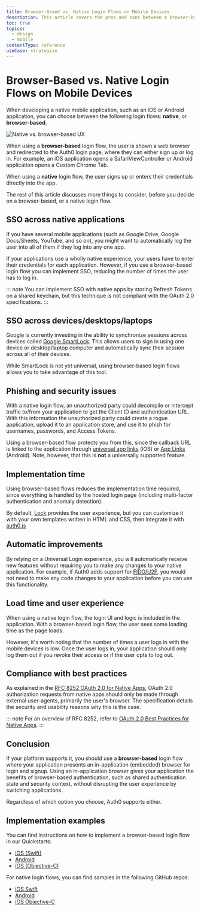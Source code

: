 ```yaml
---
title: Browser-Based vs. Native Login Flows on Mobile Devices
description: This article covers the pros and cons between a browser-based vs. native experience when implementing Auth0 on a mobile device
toc: true
topics:
  - design
  - mobile
contentType: reference
useCase: strategize
---
```

# Browser-Based vs. Native Login Flows on Mobile Devices

When developing a native mobile application, such as an iOS or Android application, you can choose between the following login flows: **native**, or **browser-based**.

![Native vs. browser-based UX](/media/articles/tutorials/mobile-ux.png)

When using a **browser-based** login flow, the user is shown a web browser and redirected to the Auth0 login page, where they can either sign up or log in. For example, an iOS application opens a SafariViewController or Android application opens a Custom Chrome Tab.

When using a **native** login flow, the user signs up or enters their credentials directly into the app. 

The rest of this article discusses more things to consider, before you decide on a browser-based, or a native login flow.

## SSO across native applications

If you have several mobile applications (such as Google Drive, Google Docs/Sheets, YouTube, and so on), you might want to automatically log the user into all of them if they log into any one app.

If your applications use a wholly native experience, your users have to enter their credentials for each application. However, if you use a browser-based login flow you can implement SSO, reducing the number of times the user has to log in.

::: note
You can implement SSO with native apps by storing Refresh Tokens on a shared keychain, but this technique is not compliant with the OAuth 2.0 specifications.
:::

## SSO across devices/desktops/laptops

Google is currently investing in the ability to synchronize sessions across devices called [Google SmartLock](https://get.google.com/smartlock/). This allows users to sign in using one device or desktop/laptop computer and automatically sync their session across all of their devices.

While SmartLock is not yet universal, using browser-based login flows allows you to take advantage of this tool.

## Phishing and security issues

With a native login flow, an unauthorized party could decompile or intercept traffic to/from your application to get the Client ID and authentication URL. With this information the unauthorized party could create a rogue application, upload it to an application store, and use it to phish for usernames, passwords, and Access Tokens.

Using a browser-based flow protects you from this, since the callback URL is linked to the application through [universal app links](https://developer.apple.com/ios/universal-links/) (iOS) or [App Links](/dashboard/guides/applications/enable-android-app-links) (Android). Note, however, that this is **not** a universally supported feature.

## Implementation time

Using browser-based flows reduces the implementation time required, since everything is handled by the hosted login page (including multi-factor authentication and anomaly detection).

By default, [Lock](/libraries/lock) provides the user experience, but you can customize it with your own templates written in HTML and CSS, then integrate it with [auth0.js](libraries/auth0js)

## Automatic improvements

By relying on a Universal Login experience, you will automatically receive new features without requiring you to make any changes to your native application. For example, if Auth0 adds support for [FIDO/U2F](https://www.yubico.com/solutions/fido-u2f/), you would not need to make any code changes to your application before you can use this functionality.

## Load time and user experience

When using a native login flow, the login UI and logic is included in the application. With a browser-based login flow, the user sees some loading time as the page loads.

However, it's worth noting that the number of times a user logs in with the mobile devices is low. Once the user logs in, your application should only log them out if you revoke their access or if the user opts to log out.

## Compliance with best practices

As explained in the [RFC 8252 OAuth 2.0 for Native Apps](https://tools.ietf.org/html/rfc8252), OAuth 2.0 authorization requests from native apps should only be made through external user-agents, primarily the user's browser. The specification details the security and usability reasons why this is the case.

::: note
For an overview of RFC 8252, refer to [OAuth 2.0 Best Practices for Native Apps](https://auth0.com/blog/oauth-2-best-practices-for-native-apps).
:::

## Conclusion

If your platform supports it, you should use a **browser-based** login flow where your application presents an in-application (embedded) browser for login and signup. Using an in-application browser gives your application the benefits of browser-based authentication, such as shared authentication state and security context, without disrupting the user experience by switching applications.

Regardless of which option you choose, Auth0 supports either.

## Implementation examples

You can find instructions on how to implement a browser-based login flow in our Quickstarts:
- [iOS (Swift)](/quickstart/native/ios-swift/00-login)
- [Android](/quickstart/native/android/00-login)
- [iOS (Objective-C)](/quickstart/native/ios-objc/00-login)

For native login flows, you can find samples in the following GitHub repos:
- [iOS Swift](https://github.com/auth0-samples/auth0-ios-swift-sample/tree/embedded-login/01-Embedded-Login)
- [Android](https://github.com/auth0-samples/auth0-android-sample/tree/embedded-login/01-Embedded-Login)
- [iOS Objective-C](https://github.com/auth0-samples/auth0-ios-objc-sample)
